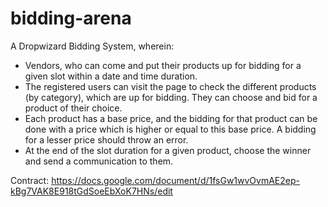 # bidding-arena

A Dropwizard Bidding System, wherein:

-  Vendors, who can come and put their products up for bidding for a given slot within a date and time
duration.
- The registered users can visit the page to check the different products (by category), which are up
for bidding. They can choose and bid for a product of their choice.
- Each product has a base price, and the bidding for that product can be done with a price which is
higher or equal to this base price. A bidding for a lesser price should throw an error.
- At the end of the slot duration for a given product, choose the winner and send a communication to
them.

Contract: https://docs.google.com/document/d/1fsGw1wvOvmAE2ep-kBg7VAK8E918tGdSoeEbXoK7HNs/edit

